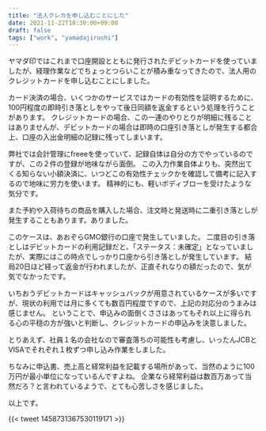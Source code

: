 ```yaml
---
title: "法人クレカを申し込むことにした"
date: 2021-11-22T18:30:00+09:00
draft: false
tags: ["work", "yamadajirushi"]
---
```


ヤマダ印ではこれまで口座開設とともに発行されたデビットカードを使っていましたが、経理作業などでちょっとつらいことが積み重なってきたので、法人用のクレジットカードを申し込むことにしました。

カード決済の場合、いくつかのサービスではカードの有効性を証明するために、100円程度の即時引き落としをやって後日同額を返金するという処理を行うことがあります。
クレジットカードの場合、この一連のやりとりが明細に残ることはありませんが、デビットカードの場合は即時の口座引き落としが発生する都合上、口座の入出金明細の記録に残ってしまいます。

弊社では会計管理にfreeeを使っていて、記録自体は自分の方でやっているのですが、この２件の登録が地味ながら面倒。
この入力作業自体よりも、突然出てくる知らない小額決済に、いつどこの有効性チェックかを確認して備考に記入するので地味に労力を使います。
精神的にも、軽いボディブローを受けたような気分です。

また予約や入荷待ちの商品を購入した場合、注文時と発送時に二重引き落としが発生することもあります。ありました。

このケースは、あおぞらGMO銀行の口座で発生していました。
二度目の引き落としはデビットカードの利用記録だと、「ステータス：未確定」となっていましたが、実際にはこの時点でしっかり口座から引き落としが発生しています。
結局20日ほど経って返金が行われましたが、正直それなりの額だったので、気が気でなかったです。

いちおうデビットカードはキャッシュバックが用意されているケースが多いですが、現状の利用では月に多くても数百円程度ですので、上記の対応分のうまみは感じません。
ということで、申込みの面倒くささはあってもそれ以上に得られる心の平穏の方が強いと判断し、クレジットカードの申込みを決意しました。

とりあえず、社員１名の会社なので審査落ちの可能性も考慮し、いったんJCBとVISAでそれぞれ１枚ずつ申し込み作業をしました。

ちなみに申込書、売上高と経常利益を記載する場所があって、当然のように100万円が最小単位になっているんですよね。
企業なら経常利益は数百万あって当然だろ？と言われているようで、とても心苦しさを感じました。

以上です。

{{< tweet 1458731367530119171 >}}